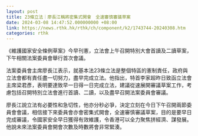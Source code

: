 ```yaml
---
layout: post
title: 23條立法｜廖長江稱將密集式開會　全速審慎審議草案　　
date: 2024-03-08 14:47:52.000000000 +08:00
link: https://news.rthk.hk/rthk/ch/component/k2/1743744-20240308.htm
categories: rthk
---
```


《維護國家安全條例草案》今早刊憲，立法會上午召開特別大會首讀及二讀草案，下午相關法案委員會舉行首次會議。

法案委員會主席廖長江表示，就基本法23條立法是整個特區的憲制責任，政府與立法會都有責任盡一切努力，盡早完成立法。他指出，特首李家超昨日致函立法會主席梁君彥，表明要達致早一日得一日完成立法，建議從速展開審議草案工作，考慮包括召開特別立法會進行首讀、二讀，以及盡早召開法案委員會審議。

廖長江說立法有必要性和急切性，他亦分秒必爭，決定立刻在今日下午召開兩節委員會會議，相信接下來委員會亦會密集式開會，全速審慎審議草案，目的是要早日完成審議，令國家安全早日獲得有效維護，令香港可以全力聚焦拼經濟、謀發展。他說未來法案委員會開會次數及時數將會非常緊湊。
